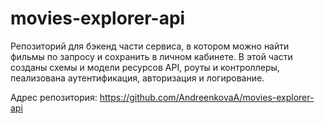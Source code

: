 # movies-explorer-api

Репозиторий для бэкенд части сервиса, в котором можно найти фильмы по запросу и сохранить в личном кабинете.
В этой части созданы схемы и модели ресурсов API, роуты и контроллеры, пеализована аутентификация, авторизация и логирование.

Адрес репозитория: https://github.com/AndreenkovaA/movies-explorer-api
